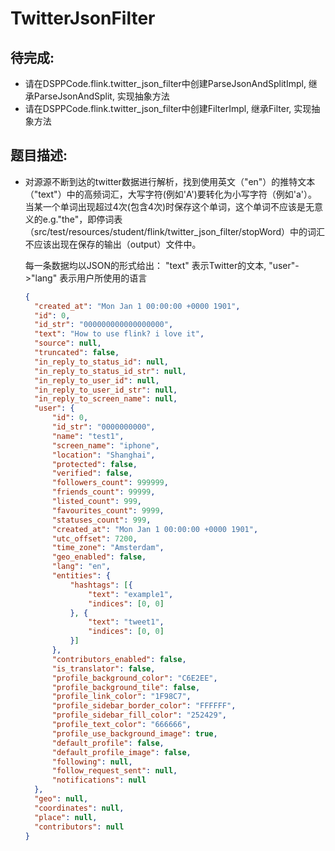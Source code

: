 # TwitterJsonFilter

## 待完成:

* 请在DSPPCode.flink.twitter_json_filter中创建ParseJsonAndSplitImpl, 继承ParseJsonAndSplit, 实现抽象方法
* 请在DSPPCode.flink.twitter_json_filter中创建FilterImpl, 继承Filter, 实现抽象方法
## 题目描述:

* 对源源不断到达的twitter数据进行解析，找到使用英文（"en"）的推特文本（"text"）中的高频词汇，大写字符(例如'A')要转化为小写字符（例如'a'）。
当某一个单词出现超过4次(包含4次)时保存这个单词，这个单词不应该是无意义的e.g."the"，即停词表（src/test/resources/student/flink/twitter_json_filter/stopWord）中的词汇不应该出现在保存的输出（output）文件中。

    每一条数据均以JSON的形式给出： "text" 表示Twitter的文本, "user"->"lang" 表示用户所使用的语言 
  
  ```json
  {
  	"created_at": "Mon Jan 1 00:00:00 +0000 1901",
  	"id": 0,
  	"id_str": "000000000000000000",
  	"text": "How to use flink? i love it",
  	"source": null,
  	"truncated": false,
  	"in_reply_to_status_id": null,
  	"in_reply_to_status_id_str": null,
  	"in_reply_to_user_id": null,
  	"in_reply_to_user_id_str": null,
  	"in_reply_to_screen_name": null,
  	"user": {
  		"id": 0,
  		"id_str": "0000000000",
  		"name": "test1",
  		"screen_name": "iphone",
  		"location": "Shanghai",
  		"protected": false,
  		"verified": false,
  		"followers_count": 999999,
  		"friends_count": 99999,
  		"listed_count": 999,
  		"favourites_count": 9999,
  		"statuses_count": 999,
  		"created_at": "Mon Jan 1 00:00:00 +0000 1901",
  		"utc_offset": 7200,
  		"time_zone": "Amsterdam",
  		"geo_enabled": false,
  		"lang": "en",
  		"entities": {
  			"hashtags": [{
  				"text": "example1",
  				"indices": [0, 0]
  			}, {
  				"text": "tweet1",
  				"indices": [0, 0]
  			}]
  		},
  		"contributors_enabled": false,
  		"is_translator": false,
  		"profile_background_color": "C6E2EE",
  		"profile_background_tile": false,
  		"profile_link_color": "1F98C7",
  		"profile_sidebar_border_color": "FFFFFF",
  		"profile_sidebar_fill_color": "252429",
  		"profile_text_color": "666666",
  		"profile_use_background_image": true,
  		"default_profile": false,
  		"default_profile_image": false,
  		"following": null,
  		"follow_request_sent": null,
  		"notifications": null
  	},
  	"geo": null,
  	"coordinates": null,
  	"place": null,
  	"contributors": null
  }
  ```
  
  